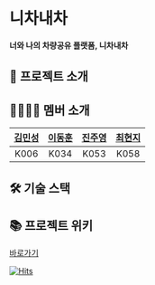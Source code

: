 # 니차내차
**너와 나의 차량공유 플랫폼, 니차내차**

## 🚗 프로젝트 소개

<!-- ## 주요 기능 -->

## 👨‍👩‍👧‍👦 멤버 소개
| [김민성](https://www.github.com/minseonglove) | [이동훈](https://www.github.com/ldh019) | [진주영](https://www.github.com/juyoung0520) | [최현지](https://www.github.com/hyunji99Choi) |
| :-----: | :-----: | :-----: | :-----: |
| K006 | K034 | K053 | K058 |

## 🛠 기술 스택

## 📚 프로젝트 위키
[바로가기](https://www.github.com/boostcampwm-2022/android01-UCMC/wiki)

[![Hits](https://hits.seeyoufarm.com/api/count/incr/badge.svg?url=https%3A%2F%2Fgithub.com%2Fboostcampwm-2022%2Fandroid01-UCMC&count_bg=%236A94FF&title_bg=%232E2E2E&title=hits&edge_flat=false)](https://hits.seeyoufarm.com)
